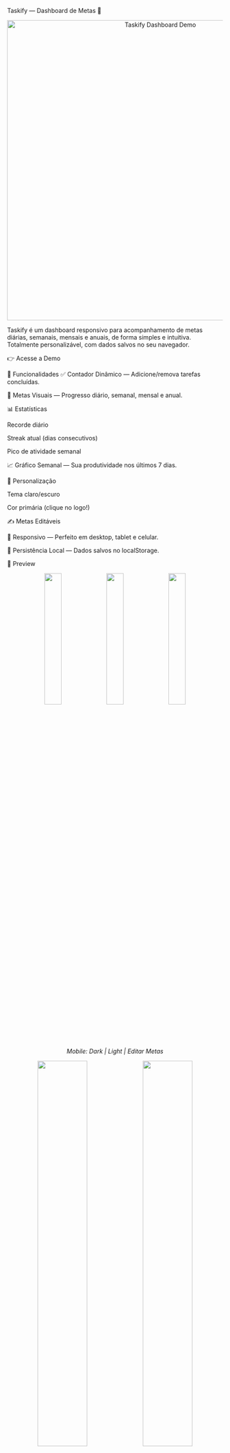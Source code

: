 Taskify — Dashboard de Metas 🎯
<p align="center"> <img src="https://github.com/user-attachments/assets/0556a3c1-b54d-4c1b-8f01-b055a7f36474" alt="Taskify Dashboard Demo" width="700"> </p>
Taskify é um dashboard responsivo para acompanhamento de metas diárias, semanais, mensais e anuais, de forma simples e intuitiva. Totalmente personalizável, com dados salvos no seu navegador.

👉 Acesse a Demo

🚀 Funcionalidades
✅ Contador Dinâmico — Adicione/remova tarefas concluídas.

🎯 Metas Visuais — Progresso diário, semanal, mensal e anual.

📊 Estatísticas

Recorde diário

Streak atual (dias consecutivos)

Pico de atividade semanal

📈 Gráfico Semanal — Sua produtividade nos últimos 7 dias.

🎨 Personalização

Tema claro/escuro

Cor primária (clique no logo!)

✍️ Metas Editáveis

📱 Responsivo — Perfeito em desktop, tablet e celular.

💾 Persistência Local — Dados salvos no localStorage.

📸 Preview
<p align="center"> <img src="https://github.com/user-attachments/assets/99c2fe2a-dd15-402c-b35e-e8dee60e57c0" width="28%"> <img src="https://github.com/user-attachments/assets/1dd23026-7589-423d-b3d0-fcf45bfaed41" width="28%"> <img src="https://github.com/user-attachments/assets/d4dac5fd-e508-452e-8b14-8774a0c6e02d" width="28%"> </p> <p align="center"><em>Mobile: Dark | Light | Editar Metas</em></p> <p align="center"> <img src="https://github.com/user-attachments/assets/1c5a2294-25b7-4104-a021-ec25089af533" width="48%"> <img src="https://github.com/user-attachments/assets/c7479104-d5b9-4ce9-94f6-77e273f959ee" width="48%"> </p> <p align="center"><em>Desktop: Personalização de Cor e Modo Claro</em></p>
🛠️ Tecnologias
HTML5

CSS3 (Flexbox, Grid, Variáveis CSS)

JavaScript (ES6+)

Chart.js

Bootstrap Icons

🧠 Como Usar
bash
Copiar
Editar
git clone https://github.com/Fabinxz/Taskify.git
cd Taskify
# Depois, é só abrir o arquivo index.html no navegador.
🎨 Personalização
🔵 Cor Primária: Clique no logo Taskify.

🌙 Tema: Ícone de lua/sol no topo.

✍️ Metas: Ícone de lápis no topo.

📂 Estrutura
css
Copiar
Editar
Taskify/
├── css/       → Estilos
├── js/        → Scripts
├── index.html → Página principal
└── README.md  → Documentação
🌟 Futuras Melhorias
Backup online (Firebase, Supabase)

Notificações push

Importar/exportar dados

Novos temas e layouts

✍️ Autor
Feito com ❤️ por Fabinxz


